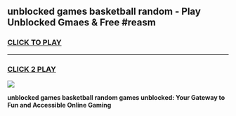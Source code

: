 
## unblocked games basketball random - Play Unblocked Gmaes & Free #reasm
<h3>
<a href="https://premium.freeplayer.one?title=unblocked_games_basketball_random&ref=03M">CLICK TO PLAY</a></h3>
<hr>

<h3>
<a href="https://premium.freeplayer.one?title=unblocked_games_basketball_random&ref=03M">CLICK 2 PLAY</a>
  
</h3>

<a href="https://premium.freeplayer.one?title=unblocked_games_basketball_random&ref=03M"><img src="https://clearcache.store/games.png"></a>


**unblocked games basketball random games unblocked: Your Gateway to Fun and Accessible Online Gaming**
